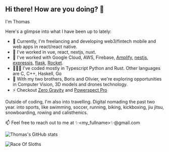## Hi there! How are you doing? 👋

I'm Thomas

Here's a glimpse into what I have been up to lately:

- 🔭 Currently, I'm freelancing and developing web3/fintech mobile and web apps in react/react native.
- 🌱 I've worked in vue, react, nextjs, nuxt.
- 💬 I've worked with Google Cloud, AWS, Firebase, [Amplify](https://aws.amazon.com/amplify/), [nestjs](https://nestjs.com/), [expressjs](https://expressjs.com/), [flask](https://flask.palletsprojects.com/en/stable/), [Rocket](https://rocket.rs/).
- 👨🏼‍💻 I've coded mostly in Typescript Python and Rust. Other languages are C, C++, Haskell, Go
- 👯 With my two brothers, Boris and Olivier, we're exploring opportunities in Computer Vision, 3D models and drones technology.
- ⚡ Checkout [Zero Gravity](https://zgdrone.com/en/) and [Powerspect Pro](https://www.powerspect.pro/)

Outside of coding, I'm also into travelling. Digital nomading the past two year.
into sports, like swimming, soccer, running, biking, kickboxing, jiu jitsu, snowboarding, rowing and calisthenics.

📫 Feel free to reach out to me at ✨<my_fullname>✨@gmail.com

<!--
**Tguntenaar/Tguntenaar** is a ✨ _special_ ✨ repository because its `README.md` (this file) appears on your GitHub profile.

Here are some ideas to get you started:

- 🔭 I’m currently working on ...
- 🌱 I’m currently learning ...
- 👯 I’m looking to collaborate on ...
- 🤔 I’m looking for help with ...
- 💬 Ask me about ...
- 📫 How to reach me: ...
- ⚡ Fun fact: ...
-->

![Thomas's GitHub stats](https://github-readme-stats-two-sable-52.vercel.app/api?username=Tguntenaar&theme=calm&show_icons=true)



![Race Of Sloths](https://badge.race-of-sloths.com/Tguntenaar)
